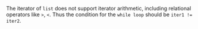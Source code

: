 The iterator of `list` does not support iterator arithmetic, including relational operators like `>`, `<`. Thus the condition for the `while loop` should be `iter1 != iter2`.
